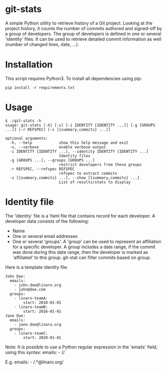 # git-stats

A simple Python utility to retrieve history of a Git project. Looking
at the project history, it counts the number of commits authored and
signed-off by a group of developers. The group of developers is defined
in one or several 'identity' files. It can be used to retrieve detailed
commit information as well (number of changed lines, date, ...).

# Installation

This script requires Python3. To install all dependencies using pip:

    pip install -r requirements.txt

# Usage

    $ ./git-stats -h
    usage: git-stats [-h] [-v] [-i IDENTITY [IDENTITY ...]] [-g [GROUPS ...]] [-r REFSPEC] [-s [{summary,commits} ...]]
    
    optional arguments:
      -h, --help            show this help message and exit
      -v, --verbose         enable verbose output
      -i IDENTITY [IDENTITY ...], --identity IDENTITY [IDENTITY ...]
                            Identity files
      -g [GROUPS ...], --groups [GROUPS ...]
                            restrict developers from these groups
      -r REFSPEC, --refspec REFSPEC
                            refspec to extract commits
      -s [{summary,commits} ...], --show [{summary,commits} ...]
                            List of results/stats to display

# Identity file

The 'identity' file is a Yaml file that contains record for each developer.
A developer data consists of the following:
* Name
* One or several email addresses
* One or several 'groups'. A 'group' can be used to represent an affiliation
for a specific developer. A group includes a date range, if the commit was
done during this date range, then the developer is marked as 'affiliated'
to this group. git-stat can filter commits based on group.

Here is a template identity file:

    John Doe:
      emails:
        - john.doe@linaro.org
        - john@doe.com
      groups:
        - linaro-teamA:
            start: 2010-01-01
        - linaro-teamB:
            start: 2016-01-01
    Jane Doe:
      emails:
        - jane.doe@linaro.org
      groups:
        - linaro-teamC:
            start: 2020-01-01

Note: It is possible to use a Python regular expression in the 'emails' field, using this syntax:
emails:
    - /<reg expressions>/

E.g.
emails:
    - /.*@linaro.org/
